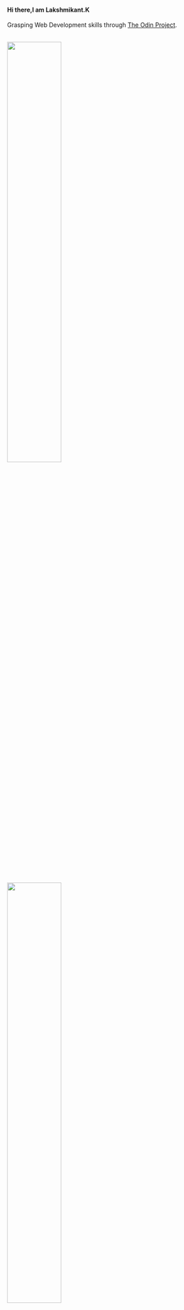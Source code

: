 
<h4>Hi there,I am Lakshmikant.K</h4>
<p
> Grasping Web Development skills through  <a href="https://www.theodinproject.com/">The Odin Project</a>.</p>
<br>
<img style="width:50%" src="https://github-readme-streak-stats.herokuapp.com/?user=Lakshmikant-2001&theme=algolia&layout=compact&hide_border=true%22" alt="">
<img style="width:50%" src="https://github-readme-stats.vercel.app/api?username=Lakshmikant-2001&theme=tokyonight&show_icons=true" alt="">
<br>